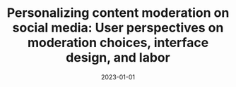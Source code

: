---
title: 'Personalizing content moderation on social media: User perspectives on moderation
  choices, interface design, and labor'
authors:
- Shagun Jhaver
- Alice Qian Zhang
- Quan Ze Chen
- Nikhila Natarajan
- Ruotong Wang
- Amy X Zhang
date: '2023-01-01'
publishDate: '2025-03-07T05:46:09.264129Z'
publication_types:
- article-journal
publication: '*Proceedings of the ACM on Human-Computer Interaction*'
links:
- name: URL
  url: https://dl.acm.org/doi/abs/10.1145/3610080
---